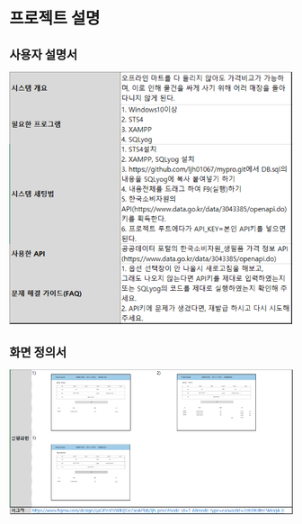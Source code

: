 # 프로젝트 설명

## 사용자 설명서
![사용자 설명서](src/main/resources/static/resource/사용자설명서.png)

## 화면 정의서
![화면 정의서](src/main/resources/static/resource/화면정의서.png)
